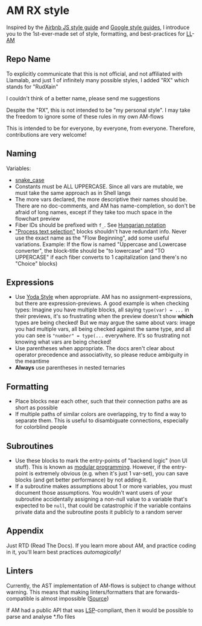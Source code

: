 # AM RX style
Inspired by the [Airbnb JS style guide](https://github.com/airbnb/javascript) and [Google style guides](https://google.github.io/styleguide), I introduce you to the 1st-ever-made set of style, formatting, and best-practices for [LL](https://llamalab.com)-[AM](https://llamalab.com/automate)

## Repo Name

To explicitly communicate that this is not official, and not affiliated with Llamalab, and just 1 of infinitely many possible styles, I added "RX" which stands for "RudXain"

I couldn't think of a better name, please send me suggestions

Despite the "RX", this is not intended to be "my personal style". I may take the freedom to ignore some of these rules in my own AM-flows  

This is intended to be for everyone, by everyone, from everyone. Therefore, contributions are very welcome!

## Naming

Variables:
- [snake_case](https://en.wikipedia.org/wiki/Snake_case)
- Constants must be ALL UPPERCASE. Since all vars are mutable, we must take the same approach as in Shell langs
- The more vars declared, the more descriptive their names should be. There are no doc-comments, and AM has name-completion, so don't be afraid of long names, except if they take too much space in the flowchart preview 
- Fiber IDs should be prefixed with `f_`. See [Hungarian notation](https://en.wikipedia.org/wiki/Hungarian_notation)
- ["Process text selection"](https://llamalab.com/automate/doc/block/process_text.html) blocks shouldn't have redundant info. Never use the exact name as the "Flow Beginning", add some useful variations. Example: If the flow is named "Uppercase and Lowercase converter", the block-title should be "to lowercase" and "TO UPPERCASE" if each fiber converts to 1 capitalization (and there's no "Choice" blocks)

## Expressions

- Use [Yoda Style](https://en.wikipedia.org/wiki/Yoda_conditions) when appropriate. AM has no assignment-expressions, but there are expression-previews.
A good example is when checking types: Imagine you have multiple blocks, all saying `type(var) = ...` in their previews, it's so frustrating when the preview doesn't show **which** types are being checked!
But we may argue the same about vars: image you had multiple vars, all being checked against the same type, and all you can see is `"number" = type(...` everywhere. It's so frustrating not knowing what vars are being checked!
- Use parentheses when appropriate. The docs aren't clear about operator precedence and associativity, so please reduce ambiguity in the meantime
- **Always** use parentheses in nested ternaries

## Formatting

- Place blocks near each other, such that their connection paths are as short as possible
- If multiple paths of similar colors are overlapping, try to find a way to separate them. This is useful to disambiguate connections, especially for colorblind people

## Subroutines

- Use these blocks to mark the entry-points of "backend logic" (non UI stuff). This is known as [modular programming](https://en.wikipedia.org/wiki/Modular_programming). However, if the entry-point is extremely obvious (e.g. when it's just 1 var-set), you can save blocks (and get better performance) by not adding it.
- If a subroutine makes assumptions about 1 or more variables, you must document those assumptions. You wouldn't want users of your subroutine accidentally assigning a non-null value to a variable that's expected to be `null`, that could be catastrophic if the variable contains private data and the subroutine posts it publicly to a random server

## Appendix

Just RTD (Read The Docs). If you learn more about AM, and practice coding in it, you'll learn best practices _automagically!_

## Linters

Currently, the AST implementation of AM-flows is subject to change without warning. This means that making linters/formatters that are forwards-compatible is almost impossible ([Source](https://groups.google.com/g/automate-user/c/_8xuZW7j5Ps/m/g-XtwOIAAgAJ))

If AM had a public API that was [LSP](https://en.wikipedia.org/wiki/Language_Server_Protocol)-compliant, then it would be possible to parse and analyse \*.flo files
